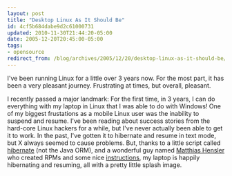 ```yaml
---
layout: post
title: "Desktop Linux As It Should Be"
id: 4cf5b684dabe9d2c61000731
updated: 2010-11-30T21:44:20-05:00
date: 2005-12-20T20:45:00-05:00
tags:
- opensource
redirect_from: /blog/archives/2005/12/20/desktop-linux-as-it-should-be/
---
```


I've been running Linux for a little over 3 years now. For the most part, it has been a very pleasant journey. Frustrating at times, but overall, pleasant.

I recently passed a major landmark: For the first time, in 3 years, I can do everything with my laptop in Linux that I was able to do with Windows! One of my biggest frustations as a mobile Linux user was the inability to suspend and resume. I've been reading about success stories from the hard-core Linux hackers for a while, but I've never actually been able to get it to work. In the past, I've gotten it to hibernate and resume in text mode, but X always seemed to cause problems. But, thanks to a little script called <a href="http://dagobah.ucc.asn.au/swsusp/script2/">hibernate</a> (not the Java ORM), and a wonderful guy named <a href="http://mhensler.de/">Matthias Hensler</a> who created RPMs and some nice <a href="http://mhensler.de/swsusp/">instructions</a>, my laptop is happily hibernating and resuming, all with a pretty little splash image.
